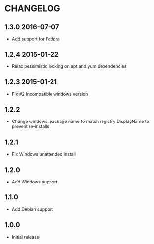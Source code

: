 # CHANGELOG

## 1.3.0 2016-07-07

- Add support for Fedora

## 1.2.4 2015-01-22

- Relax pessimistic locking on apt and yum dependencies 

## 1.2.3 2015-01-21

- Fix #2 Incompatible windows version

## 1.2.2

- Change windows_package name to match registry DisplayName to prevent re-installs

## 1.2.1

- Fix Windows unattended install

## 1.2.0

- Add Windows support

## 1.1.0

- Add Debian support

## 1.0.0

- Initial release
